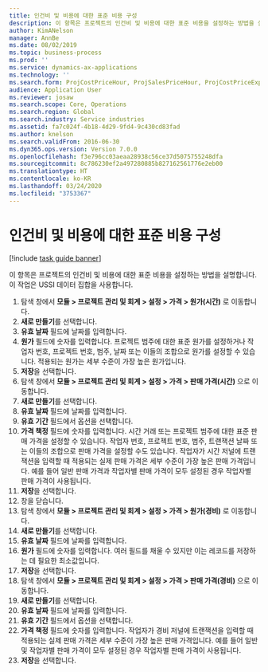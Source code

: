 ```yaml
---
title: 인건비 및 비용에 대한 표준 비용 구성
description: 이 항목은 프로젝트의 인건비 및 비용에 대한 표준 비용을 설정하는 방법을 설명합니다.
author: KimANelson
manager: AnnBe
ms.date: 08/02/2019
ms.topic: business-process
ms.prod: ''
ms.service: dynamics-ax-applications
ms.technology: ''
ms.search.form: ProjCostPriceHour, ProjSalesPriceHour, ProjCostPriceExpense, ProjSalesPriceCost
audience: Application User
ms.reviewer: josaw
ms.search.scope: Core, Operations
ms.search.region: Global
ms.search.industry: Service industries
ms.assetid: fa7c024f-4b18-4d29-9fd4-9c430cd83fad
ms.author: knelson
ms.search.validFrom: 2016-06-30
ms.dyn365.ops.version: Version 7.0.0
ms.openlocfilehash: f3e796cc03aeaa28938c56ce37d5075755248dfa
ms.sourcegitcommit: 8c786230ef2a497280885b827162561776e2eb00
ms.translationtype: HT
ms.contentlocale: ko-KR
ms.lasthandoff: 03/24/2020
ms.locfileid: "3753367"
---
```

# <a name="configure-standard-costs-for-labor-and-expenses"></a>인건비 및 비용에 대한 표준 비용 구성

[!include [task guide banner](../../includes/task-guide-banner.md)]

이 항목은 프로젝트의 인건비 및 비용에 대한 표준 비용을 설정하는 방법을 설명합니다. 이 작업은 USSI 데이터 집합을 사용합니다.

1. 탐색 창에서 **모듈 > 프로젝트 관리 및 회계 > 설정 > 가격 > 원가(시간)** 로 이동합니다.
2. **새로 만들기**를 선택합니다.
3. **유효 날짜** 필드에 날짜를 입력합니다.
4. **원가** 필드에 숫자를 입력합니다. 프로젝트 범주에 대한 표준 원가를 설정하거나 작업자 번호, 프로젝트 번호, 범주, 날짜 또는 이들의 조합으로 원가를 설정할 수 있습니다. 적용되는 원가는 세부 수준이 가장 높은 원가입니다.  
5. **저장**을 선택합니다.
6. 탐색 창에서 **모듈 > 프로젝트 관리 및 회계 > 설정 > 가격 > 판매 가격(시간)** 으로 이동합니다.
7. **새로 만들기**를 선택합니다.
8. **유효 날짜** 필드에 날짜를 입력합니다.
9. **유효 기간** 필드에서 옵션을 선택합니다.
10. **가격 책정** 필드에 숫자를 입력합니다. 시간 거래 또는 프로젝트 범주에 대한 표준 판매 가격을 설정할 수 있습니다. 작업자 번호, 프로젝트 번호, 범주, 트랜잭션 날짜 또는 이들의 조합으로 판매 가격을 설정할 수도 있습니다. 작업자가 시간 저널에 트랜잭션을 입력할 때 적용되는 실제 판매 가격은 세부 수준이 가장 높은 판매 가격입니다. 예를 들어 일반 판매 가격과 작업자별 판매 가격이 모두 설정된 경우 작업자별 판매 가격이 사용됩니다.  
11. **저장**을 선택합니다.
12. 창을 닫습니다.
13. 탐색 창에서 **모듈 > 프로젝트 관리 및 회계 > 설정 > 가격 > 원가(경비)** 로 이동합니다.
14. **새로 만들기**를 선택합니다.
15. **유효 날짜** 필드에 날짜를 입력합니다.
16. **원가** 필드에 숫자를 입력합니다. 여러 필드를 채울 수 있지만 이는 레코드를 저장하는 데 필요한 최소값입니다.  
17. **저장**을 선택합니다.
18. 탐색 창에서 **모듈 > 프로젝트 관리 및 회계 > 설정 > 가격 > 판매 가격(경비)** 으로 이동합니다.
19. **새로 만들기**를 선택합니다.
20. **유효 날짜** 필드에 날짜를 입력합니다.
21. **유효 기간** 필드에서 옵션을 선택합니다.
22. **가격 책정** 필드에 숫자를 입력합니다. 작업자가 경비 저널에 트랜잭션을 입력할 때 적용되는 실제 판매 가격은 세부 수준이 가장 높은 판매 가격입니다. 예를 들어 일반 및 작업자별 판매 가격이 모두 설정된 경우 작업자별 판매 가격이 사용됩니다.  
23. **저장**을 선택합니다.

